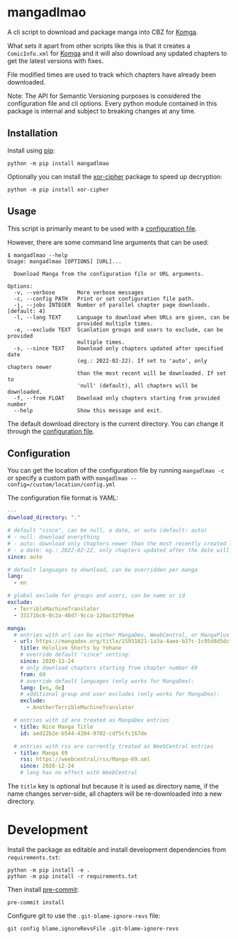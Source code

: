 # mangadlmao

A cli script to download and package manga into CBZ for [Komga].

What sets it apart from other scripts like this is that it creates
a `ComicInfo.xml` for [Komga] and it will also download any updated chapters
to get the latest versions with fixes.

File modified times are used to track which chapters have already been downloaded.

Note: The API for Semantic Versioning purposes is considered the configuration file and cli
options. Every python module contained in this package is internal and subject to breaking
changes at any time.

## Installation

Install using [pip]:

```console
python -m pip install mangadlmao
```

Optionally you can install the [xor-cipher] package to speed up decryption:

```console
python -m pip install xor-cipher
```

## Usage

This script is primarily meant to be used with a [configuration file](#configuration).

However, there are some command line arguments that can be used:

```console
$ mangadlmao --help
Usage: mangadlmao [OPTIONS] [URL]...

  Download Manga from the configuration file or URL arguments.

Options:
  -v, --verbose       More verbose messages
  -c, --config PATH   Print or set configuration file path.
  -j, --jobs INTEGER  Number of parallel chapter page downloads.  [default: 4]
  -l, --lang TEXT     Language to download when URLs are given, can be
                      provided multiple times.
  -e, --exclude TEXT  Scanlation groups and users to exclude, can be provided
                      multiple times.
  -s, --since TEXT    Download only chapters updated after specified date
                      (eg.: 2022-02-22). If set to 'auto', only chapters newer
                      than the most recent will be downloaded. If set to
                      'null' (default), all chapters will be downloaded.
  -f, --from FLOAT    Download only chapters starting from provided number
  --help              Show this message and exit.
```

The default download directory is the current directory. You can change it through the
[configuration file](#configuration).

## Configuration

You can get the location of the configuration file by running `mangadlmao -c`
or specify a custom path with `mangadlmao --config=/custom/location/config.yml`

The configuration file format is YAML:

```yaml
---
download_directory: "."

# default "since", can be null, a date, or auto (default: auto)
# - null: download everything
# - auto: download only chapters newer than the most recently created local chapter
# - a date: eg.: 2022-02-22, only chapters updated after the date will be downloaded
since: auto

# default languages to download, can be overridden per manga
lang:
  - en

# global exclude for groups and users, can be name or id
exclude:
  - TerribleMachineTranslator
  - 33171bc6-0c2a-40d7-9cca-120ac52f09ae

manga:
  # entries with url can be either MangaDex, WeebCentral, or MangaPlus
  - url: https://mangadex.org/title/15931821-1a3a-4aee-b27c-1c95d8d5dcf1/hololive-yohane-s-twitter-shorts
    title: Hololive Shorts by Yohane
    # override default "since" setting:
    since: 2020-12-24
    # only download chapters starting from chapter number 69
    from: 69
    # override default languages (only works for MangaDex):
    lang: [en, de]
    # additional group and user excludes (only works for MangaDex):
    exclude:
      - AnotherTerribleMachineTranslator

  # entries with id are treated as MangaDex entries
  - title: Nice Manga Title
    id: aed22b2e-b544-4204-9702-cdf5cfc167de

  # entries with rss are currently treated as WeebCentral entries
  - title: Manga 69
    rss: https://weebcentral/rss/Manga-69.xml
    since: 2020-12-24
    # lang has no effect with WeebCentral
```

The `title` key is optional but because it is used as directory name, if the name changes
server-side, all chapters will be re-downloaded into a new directory.

# Development

Install the package as editable and install development dependencies from `requirements.txt`:

```console
python -m pip install -e .
python -m pip install -r requirements.txt
```

Then install [pre-commit]:

```console
pre-commit install
```

Configure git to use the `.git-blame-ignore-revs` file:

```console
git config blame.ignoreRevsFile .git-blame-ignore-revs
```

[komga]: https://komga.org/
[pip]: https://pip.pypa.io/en/stable/
[pre-commit]: https://pre-commit.com/
[xor-cipher]: https://pypi.org/project/xor-cipher/
